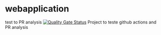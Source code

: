 # webapplication
test to PR analysis
[![Quality Gate Status](https://sonarcloud.io/api/project_badges/measure?project=VictorSilvaOliveira_webapplication&metric=alert_status)](https://sonarcloud.io/dashboard?id=VictorSilvaOliveira_webapplication)
Project to teste github actions and PR analysis
